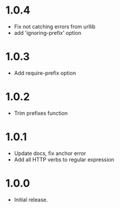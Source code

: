 # 1.0.4

-   Fix not catching errors from urllib
-   add 'ignoring-prefix' option

# 1.0.3

-   Add require-prefix option

# 1.0.2

-   Trim prefixes function

# 1.0.1

-   Update docs, fix anchor error
-   Add all HTTP verbs to regular expression

# 1.0.0

-   Initial release.
